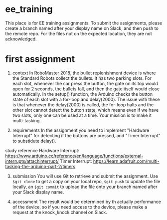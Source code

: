 # ee_training
  This place is for EE training assignments. To submit the assignments, please create a branch named after your display name on Slack, and then push to the remote repo. For the files not on the expected location, they are not acknowledged.

# first assignment
1. context
  In RoboMaster 2018, the bullet replenishment device is where the Standard Robots collect the bullets. It has two parking slots. For each slot, whenever the car press the button, the gate on its top would open for 2 seconds, the bullets fall, and then the gate itself would close automatically. 
  In the setup() function, the Arduino checks the button state of each slot with a for-loop and delay(2000). The issue with these is that whenever the delay(2000) is called, the for-loop halts and the other slot cannot detect the button state, which means even if we have two slots, only one can be used at a time. Your mission is to make it multi-tasking.

2. requirements
  In the assignment you need to implement "Hardware Interrupt" for detecting if the buttons are pressed, and "Timer Interrupt" to substidute delay(). 
  
  study reference
  Hardware Interrupt: https://www.arduino.cc/reference/en/language/functions/external-interrupts/attachinterrupt/
  Timer Interrupt: https://learn.adafruit.com/multi-tasking-the-arduino-part-2/timers
  
  
3. submission
  You will use Git to retrieve and submit the assignment.  Use `$git clone` to get a copy on your local repo, `$git push` to update the file locally, an `$git commit` to upload the file onto your branch named after your Slack display name.
  
  
4. accessment
  The result would be determined by th actually performance of the device, so if you need access to the device, please make a request at the knock_knock channel on Slack.
